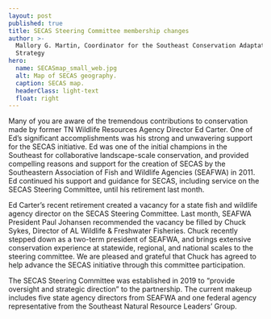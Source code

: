 ```yaml
---
layout: post
published: true
title: SECAS Steering Committee membership changes
author: >-
  Mallory G. Martin, Coordinator for the Southeast Conservation Adaptation
  Strategy
hero:
  name: SECASmap_small_web.jpg
  alt: Map of SECAS geography.
  caption: SECAS map.
  headerClass: light-text
  float: right
---
```

Many of you are aware of the tremendous contributions to conservation made by former TN Wildlife Resources Agency Director Ed Carter. One of Ed’s significant accomplishments was his strong and unwavering support for the SECAS initiative. Ed was one of the initial champions in the Southeast for collaborative landscape-scale conservation, and provided compelling reasons and support for the creation of SECAS by the Southeastern Association of Fish and Wildlife Agencies (SEAFWA) in 2011. Ed continued his support and guidance for SECAS, including service on the SECAS Steering Committee, until his retirement last month.<!--more--> 

Ed Carter’s recent retirement created a vacancy for a state fish and wildlife agency director on the SECAS Steering Committee. Last month, SEAFWA President Paul Johansen recommended the vacancy be filled by Chuck Sykes, Director of AL Wildlife & Freshwater Fisheries. Chuck recently stepped down as a two-term president of SEAFWA, and brings extensive conservation experience at statewide, regional, and national scales to the steering committee. We are pleased and grateful that Chuck has agreed to help advance the SECAS initiative through this committee participation. 

The SECAS Steering Committee was established in 2019 to “provide oversight and strategic direction” to the partnership. The current makeup includes five state agency directors from SEAFWA and one federal agency representative from the Southeast Natural Resource Leaders’ Group. 

